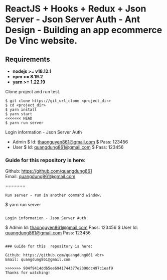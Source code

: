 # ReactJS + Hooks + Redux + Json Server - Json Server Auth - Ant Design - Building an app ecommerce De Vinc website.

## Requirements

* **nodejs >= v18.12.1**
* **npm >= 8.19.2**
* **yarn >= 1.22.19**

Clone project and run test.

```
$ git clone https://git_url_clone <project_dir>
$ cd <project_dir>
$ yarn install
$ yarn start
<<<<<<< HEAD
$ yarn run server
```
Login information - Json Server Auth
* Admin
$ Id: thaonguyen861@gmail.com
$ Pass: 123456
* User
$ Id: quangdung861@gmail.com 
$ Pass: 123456

### Guide for this  repository is here:

Github: https://github.com/quangdung861 <br>
Email: quangdung861@gmail.com

=======
```
Run server - run in another command window.
```
$ yarn run server 
```

Login information - Json Server Auth.

```
$ Admin
Id: thaonguyen861@gmail.com
Pass: 123456
$ User
Id: quangdung861@gmail.com 
Pass: 123456
```

### Guide for this  repository is here:

Github: https://github.com/quangdung861 <br>
Email: quangdung861@gmail.com

>>>>>>> 904f9414dd65ee6941744377e2390dc497c1eaf9
Thanks for watching!